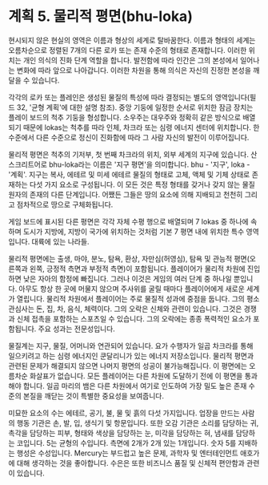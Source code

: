 # 계획 5. 물리적 평면(bhu-loka)

현시되지 않은 현실의 영역은 이름과 형상의 세계로 탈바꿈한다. 이름과 형태의 세계는 오름차순으로 정렬된 7개의 다른 로카 또는 존재 수준의 형태로 존재합니다. 이러한 위치는 개인 의식의 진화 단계 역할을 합니다. 발전함에 따라 인간은 그의 본성에서 일어나는 변화에 따라 앞으로 나아갑니다. 이러한 차원을 통해 의식은 자신의 진정한 본성을 깨달을 수 있습니다.

각각의 로카 또는 플레인은 생성된 물질의 특성에 따라 결정되는 별도의 영역입니다(필드 32, '균형 계획'에 대한 설명 참조). 중앙 기둥에 일정한 순서로 위치한 잠금 장치는 플레이 보드의 척추 기둥을 형성합니다. 소우주는 대우주와 정확히 같은 방식으로 배열되기 때문에 lokas는 척추를 따라 인체, 차크라 또는 심령 에너지 센터에 위치합니다. 한 수준에서 다른 수준으로 정신이 진화함에 따라 그 사람 자신의 발전이 이루어집니다.

물리적 평면은 척추의 기저부, 첫 번째 차크라의 위치, 외부 세계의 지구에 있습니다. 산스크리트어로 bhu-loka라는 이름은 '지구 평면'을 의미합니다. bhu - '지구', loka - '계획'. 지구는 복사, 에테르 및 미세 에테르 물질의 형태로 고체, 액체 및 기체 상태로 존재하는 다섯 가지 요소로 구성됩니다. 이 모든 것은 특정 형태를 갖거나 갖지 않는 물질 원자의 존재의 다른 단계입니다. 어쨌든 그들은 땅의 요소에 의해 지배되고 천천히 그리고 점차적으로 땅으로 구체화됩니다.

게임 보드에 표시된 다른 평면은 각각 자체 수평 행으로 배열되며 7 lokas 중 하나에 속하며 도시가 지방에, 지방이 국가에 위치하는 것처럼 기본 7 평면 내에 위치한 특수 영역입니다. 대륙에 있는 나라들.

물리적 평면에는 출생, 마야, 분노, 탐욕, 환상, 자만심(허영심), 탐욕 및 관능적 평면(오른쪽과 왼쪽, 긍정적 측면과 부정적 측면)이 포함됩니다. 플레이어가 물리적 차원에 진입하면 낮은 자아의 함정에 빠집니다. 그러나 이것은 게임의 여러 단계 중 하나일 뿐입니다. 아무도 항상 한 곳에 머물지 않으며 주사위를 굴릴 때마다 플레이어에게 새로운 세계가 열립니다. 물리적 차원에서 플레이어는 주로 물질적 성과에 중점을 둡니다. 그의 평소 관심사는 돈, 집, 차, 음식, 체력이다. 그의 오락은 신체와 관련이 있습니다. 그것은 경쟁과 신체 접촉을 포함하는 스포츠일 수 있습니다. 그의 오락에는 종종 폭력적인 요소가 포함됩니다. 주요 성과는 전문성입니다.

물질계는 지구, 물질, 어머니와 연관되어 있습니다. 요가 수행자가 일곱 차크라를 통해 일으키려고 하는 심령 에너지인 쿤달리니가 있는 에너지 저장소입니다. 물리적 평면과 관련된 문제가 해결되지 않으면 나머지 평면의 성공이 불가능해집니다. 이 평면에는 오름차순 화살표가 없습니다. 모든 플레이어는 다른 차원에 도달하기 전에 이 평면을 통과해야 합니다. 일곱 마리의 뱀은 다른 차원에서 여기로 인도하여 가장 밀도 높은 존재 수준의 본질을 깨닫는 것이 특별한 중요성을 보여줍니다.

미묘한 요소의 수는 에테르, 공기, 불, 물 및 흙의 다섯 가지입니다. 업장을 만드는 사람의 행동 기관은 손, 발, 입, 생식기 및 항문입니다. 또한 오감 기관은 소리를 담당하는 귀, 촉각을 담당하는 피부, 형태와 색상을 담당하는 눈, 미각을 담당하는 혀, 냄새를 담당하는 코입니다. 5는 균형의 수입니다. 측면에 2개가 2개 있는 1개입니다. 숫자 5를 지배하는 행성은 수성입니다. Mercury는 부드럽고 높은 문제, 과학자 및 엔터테인먼트 애호가에 대해 생각하는 것을 좋아합니다. 수은은 또한 비즈니스 품질 및 신체적 편안함과 관련이 있습니다.
